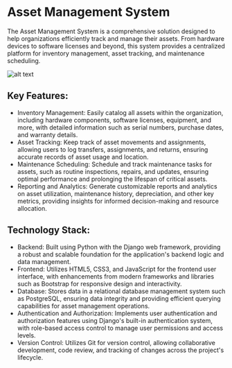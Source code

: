 # Asset Management System
The Asset Management System is a comprehensive solution designed to help organizations efficiently track and manage their assets. From hardware devices to software licenses and beyond, this system provides a centralized platform for inventory management, asset tracking, and maintenance scheduling.

![alt text](https://github.com/arslandevpy/Asset-Management-System/blob/main/images/preview.png)

## Key Features:
 - Inventory Management: Easily catalog all assets within the organization, including hardware components, software licenses, equipment, and more, with detailed information such as serial numbers, purchase dates, and warranty details.
 - Asset Tracking: Keep track of asset movements and assignments, allowing users to log transfers, assignments, and returns, ensuring accurate records of asset usage and location.
 - Maintenance Scheduling: Schedule and track maintenance tasks for assets, such as routine inspections, repairs, and updates, ensuring optimal performance and prolonging the lifespan of critical assets.
 - Reporting and Analytics: Generate customizable reports and analytics on asset utilization, maintenance history, depreciation, and other key metrics, providing insights for informed decision-making and resource allocation.

## Technology Stack:
 - Backend: Built using Python with the Django web framework, providing a robust and scalable foundation for the application's backend logic and data management.
 - Frontend: Utilizes HTML5, CSS3, and JavaScript for the frontend user interface, with enhancements from modern frameworks and libraries such as Bootstrap for responsive design and interactivity.
 - Database: Stores data in a relational database management system such as PostgreSQL, ensuring data integrity and providing efficient querying capabilities for asset management operations.
 - Authentication and Authorization: Implements user authentication and authorization features using Django's built-in authentication system, with role-based access control to manage user permissions and access levels.
 - Version Control: Utilizes Git for version control, allowing collaborative development, code review, and tracking of changes across the project's lifecycle.
